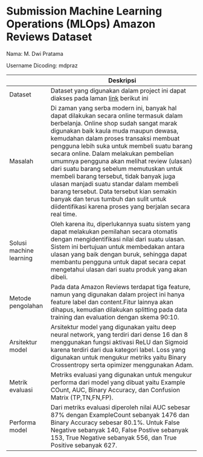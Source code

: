 # Submission Machine Learning Operations (MLOps) Amazon Reviews Dataset

Nama: M. Dwi Pratama

Username Dicoding: mdpraz


| | Deskripsi |
| ----------- | ----------- |
| Dataset | Dataset yang digunakan dalam project ini dapat diakses pada laman [link](https://www.kaggle.com/datasets/thedevastator/amazon-product-reviews?select=test.csv) berikut ini|
| Masalah | Di zaman yang serba modern ini, banyak hal dapat dilakukan secara online termasuk dalam berbelanja. Online shop sudah sangat marak digunakan baik kaula muda maupun dewasa, kemudahan dalam proses transaksi membuat pengguna lebih suka untuk membeli suatu barang secara online. Dalam melakukan pembelian umumnya pengguna akan melihat review (ulasan) dari suatu barang sebelum memutuskan untuk membeli barang tersebut, tidak banyak juga ulasan manjadi suatu standar dalam membeli barang tersebut. Data tersebut kian semakin banyak dan terus tumbuh dan sulit untuk diidentifikasi karena proses yang berjalan secara real time. |
| Solusi machine learning | Oleh karena itu, diperlukannya suatu sistem yang dapat melakukan pemilahan secara otomatis dengan mengidentifikasi nilai dari suatu ulasan. Sistem ini bertujuan untuk membedakan antara ulasan yang baik dengan buruk, sehingga dapat membantu pengguna untuk dapat secara cepat mengetahui ulasan dari suatu produk yang akan dibeli. |
| Metode pengolahan | Pada data Amazon Reviews terdapat tiga feature, namun yang digunakan dalam project ini hanya feature label dan content.Fitur lainnya akan dihapus, kemudian dilakukan splitting pada data training dan evaluation dengan skema 90:10. |
| Arsitektur model | Arsitektur model yang digunakan yaitu deep neural network, yang terdiri dari dense 16 dan 8 menggunakan fungsi aktivasi ReLU dan Sigmoid karena terdiri dari dua kategori label. Loss yang digunakan untuk mengukur metriks yaitu Binary Crossentropy serta opimizer menggunakan Adam.|
| Metrik evaluasi | Metriks evaluasi yang digunakan untuk mengukur performa dari model yang dibuat yaitu Example COunt, AUC, Binary Accuracy, dan Confusion Matrix (TP,TN,FN,FP).|
| Performa model | Dari metriks evaluasi diperoleh nilai AUC sebesar 87% dengan ExampleCount sebanyak 1476 dan Binary Accuracy sebesar 80.1%. Untuk False Negative sebanyak 140, False Postive sebanyak 153, True Negative sebanyak 556, dan True Positive sebanyak 627.|
